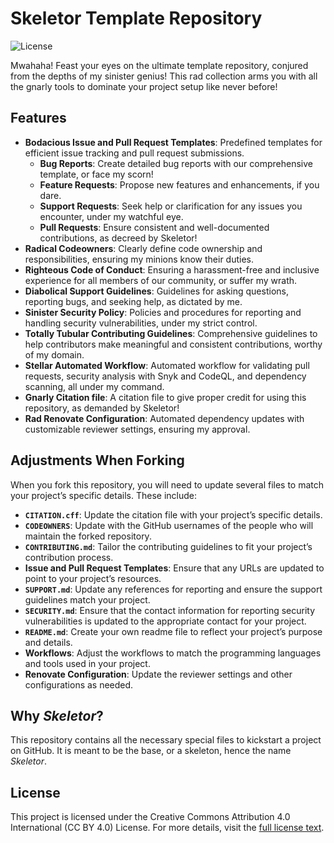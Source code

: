 # Skeletor Template Repository

![License](https://img.shields.io/badge/License-CC%20BY%204.0-lightgrey)

Mwahaha! Feast your eyes on the ultimate template repository, conjured from the depths of my sinister genius! This rad collection arms you with all the gnarly tools to dominate your project setup like never before!

## Features
- **Bodacious Issue and Pull Request Templates**: Predefined templates for efficient issue tracking and pull request submissions.
  - **Bug Reports**: Create detailed bug reports with our comprehensive template, or face my scorn!
  - **Feature Requests**: Propose new features and enhancements, if you dare.
  - **Support Requests**: Seek help or clarification for any issues you encounter, under my watchful eye.
  - **Pull Requests**: Ensure consistent and well-documented contributions, as decreed by Skeletor!
- **Radical Codeowners**: Clearly define code ownership and responsibilities, ensuring my minions know their duties.
- **Righteous Code of Conduct**: Ensuring a harassment-free and inclusive experience for all members of our community, or suffer my wrath.
- **Diabolical Support Guidelines**: Guidelines for asking questions, reporting bugs, and seeking help, as dictated by me.
- **Sinister Security Policy**: Policies and procedures for reporting and handling security vulnerabilities, under my strict control.
- **Totally Tubular Contributing Guidelines**: Comprehensive guidelines to help contributors make meaningful and consistent contributions, worthy of my domain.
- **Stellar Automated Workflow**: Automated workflow for validating pull requests, security analysis with Snyk and CodeQL, and dependency scanning, all under my command.
- **Gnarly Citation file**: A citation file to give proper credit for using this repository, as demanded by Skeletor!
- **Rad Renovate Configuration**: Automated dependency updates with customizable reviewer settings, ensuring my approval.

## Adjustments When Forking
When you fork this repository, you will need to update several files to match your project’s specific details. These include:
- **`CITATION.cff`**: Update the citation file with your project’s specific details.
- **`CODEOWNERS`**: Update with the GitHub usernames of the people who will maintain the forked repository.
- **`CONTRIBUTING.md`**: Tailor the contributing guidelines to fit your project’s contribution process.
- **Issue and Pull Request Templates**: Ensure that any URLs are updated to point to your project’s resources.
- **`SUPPORT.md`**: Update any references for reporting and ensure the support guidelines match your project.
- **`SECURITY.md`**: Ensure that the contact information for reporting security vulnerabilities is updated to the appropriate contact for your project.
- **`README.md`**: Create your own readme file to reflect your project’s purpose and details.
- **Workflows**: Adjust the workflows to match the programming languages and tools used in your project.
- **Renovate Configuration**: Update the reviewer settings and other configurations as needed.

## Why *Skeletor*?
This repository contains all the necessary special files to kickstart a project on GitHub. It is meant to be the base, or a skeleton, hence the name *Skeletor*.

## License
This project is licensed under the Creative Commons Attribution 4.0 International (CC BY 4.0) License. For more details, visit the [full license text](https://creativecommons.org/licenses/by/4.0/legalcode).
